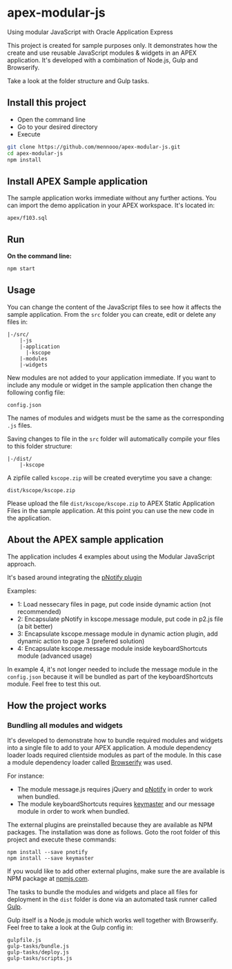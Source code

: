 # apex-modular-js
Using modular JavaScript with Oracle Application Express

This project is created for sample purposes only. It demonstrates how the create and use reusable JavaScript modules & widgets in an APEX application. It's developed with a combination of Node.js, Gulp and Browserify.

Take a look at the folder structure and Gulp tasks.

## Install this project
- Open the command line
- Go to your desired directory
- Execute
```bash
git clone https://github.com/mennooo/apex-modular-js.git
cd apex-modular-js		
npm install
```

## Install APEX Sample application
The sample application works immediate without any further actions.
You can import the demo application in your APEX workspace. It's located in:
```
apex/f103.sql
```

## Run
**On the command line:**  
```bash
npm start
```
## Usage
You can change the content of the JavaScript files to see how it affects the sample application.
From the `src` folder you can create, edit or delete any files in:
```
|-/src/
	|-js
    |-application
      |-kscope
    |-modules
    |-widgets
```
New modules are not added to your application immediate. If you want to include any module or widget in the sample application then change the following config file:
```
config.json
```
The names of modules and widgets must be the same as the corresponding `.js` files.

Saving changes to file in the `src` folder will automatically compile your files to this folder structure:
```
|-/dist/
    |-kscope
```

A zipfile called `kscope.zip` will be created everytime you save a change:
```
dist/kscope/kscope.zip
```
Please upload the file `dist/kscope/kscope.zip` to APEX Static Application Files in the sample application. At this point you can use the new code in the application.

## About the APEX sample application

The application includes 4 examples about using the Modular JavaScript approach.

It's based around integrating the <a href="https://sciactive.com/pnotify/" target="_blank">pNotify plugin</a>

Examples:
- 1: Load nessecary files in page, put code inside dynamic action (not recommended)
- 2: Encapsulate pNotify in kscope.message module, put code in p2.js file (a bit better)
- 3: Encapsulate kscope.message module in dynamic action plugin, add dynamic action to page 3 (prefered solution)
- 4: Encapsulate kscope.message module inside keyboardShortcuts module (advanced usage)

In example 4, it's not longer needed to include the message module in the `config.json` because it will be bundled as part of the keyboardShortcuts module. Feel free to test this out.

## How the project works

### Bundling all modules and widgets

It's developed to demonstrate how to bundle required modules and widgets into a single file to add to your APEX application.
A module dependency loader loads required clientside modules as part of the module. In this case a module dependency loader called <a href="http://browserify.org/" target="_blank">Browserify</a> was used.

For instance:
- The module message.js requires jQuery and <a href="https://sciactive.com/pnotify/" target="_blank">pNotify</a> in order to work when bundled.
- The module keyboardShortcuts requires <a href="https://github.com/madrobby/keymaster" target="_blank">keymaster</a> and our message module in order to work when bundled.

The external plugins are preinstalled because they are available as NPM packages. The installation was done as follows.
Goto the root folder of this project and execute these commands:
```
npm install --save pnotify
npm install --save keymaster
```

If you would like to add other external plugins, make sure the are available is NPM package at <a href="https://www.npmjs.com/" target="_blank">npmjs.com</a>.

The tasks to bundle the modules and widgets and place all files for deployment in the `dist` folder is done via an automated task runner called <a href="http://gulpjs.com/" target="_blank">Gulp</a>.

Gulp itself is a Node.js module which works well together with Browserify. Feel free to take a look at the Gulp config in:
```
gulpfile.js 
gulp-tasks/bundle.js
gulp-tasks/deploy.js
gulp-tasks/scripts.js
```
